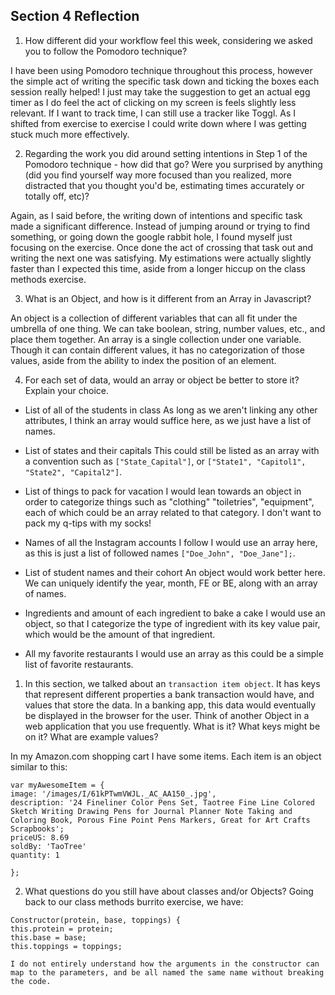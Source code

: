 ## Section 4 Reflection

1. How different did your workflow feel this week, considering we asked you to follow the Pomodoro technique?

  I have been using Pomodoro technique throughout this process, however the simple act of writing the specific task down and ticking the boxes each session really helped! I just may take the suggestion to get an actual egg timer as I do feel the act of clicking on my screen is feels slightly less relevant. If I want to track time, I can still use a tracker like Toggl. As I shifted from exercise to exercise I could write down where I was getting stuck much more effectively.

2. Regarding the work you did around setting intentions in Step 1 of the Pomodoro technique - how did that go? Were you surprised by anything (did you find yourself way more focused than you realized, more distracted that you thought you'd be, estimating times accurately or totally off, etc)?

  Again, as I said before, the writing down of intentions and specific task made a significant difference. Instead of jumping around or trying to find something, or going down the google rabbit hole, I found myself just focusing on the exercise. Once done the act of crossing that task out and writing the next one was satisfying. My estimations were actually slightly faster than I expected this time, aside from a longer hiccup on the class methods exercise.

3. What is an Object, and how is it different from an Array in Javascript?

  An object is a collection of different variables that can all fit under the umbrella of one thing. We can take boolean, string, number values, etc., and place them together. An array is a single collection under one variable. Though it can contain different values, it has no categorization of those values, aside from the ability to index the position of an element.  

4. For each set of data, would an array or object be better to store it? Explain your choice.
- List of all of the students in class
  As long as we aren't linking any other attributes, I think an array would suffice here, as we just have a list of names.

- List of states and their capitals
  This could still be listed as an array with a convention such as ``["State_Capital"]``, or ``["State1", "Capitol1", "State2", "Capital2"]``.  

- List of things to pack for vacation
  I would lean towards an object in order to categorize things such as "clothing" "toiletries", "equipment", each of which could be an array related to that category. I don't want to pack my q-tips with my socks!

- Names of all the Instagram accounts I follow
  I would use an array here, as this is just a list of followed names `["Doe_John", "Doe_Jane"];`.

- List of student names and their cohort
  An object would work better here. We can uniquely identify the year, month, FE or BE, along with an array of names.

- Ingredients and amount of each ingredient to bake a cake
  I would use an object, so that I categorize the type of ingredient with its key value pair, which would be the amount of that ingredient.

- All my favorite restaurants
  I would use an array as this could be a simple list of favorite restaurants.

1. In this section, we talked about an `transaction item object`. It has keys that represent different properties a bank transaction would have, and values that store the data. In a banking app, this data would eventually be displayed in the browser for the user. Think of another Object in a web application that you use frequently. What is it? What keys might be on it? What are example values?

  In my Amazon.com shopping cart I have some items. Each item is an object similar to this:

  ```
  var myAwesomeItem = {
  image: '/images/I/61kPTwmVWJL._AC_AA150_.jpg',
  description: '24 Fineliner Color Pens Set, Taotree Fine Line Colored Sketch Writing Drawing Pens for Journal Planner Note Taking and Coloring Book, Porous Fine Point Pens Markers, Great for Art Crafts Scrapbooks';
  priceUS: 8.69
  soldBy: 'TaoTree'
  quantity: 1

  };
  ```

2. What questions do you still have about classes and/or Objects?
  Going back to our class methods burrito exercise, we have:

  ```
  Constructor(protein, base, toppings) {
  this.protein = protein;
  this.base = base;
  this.toppings = toppings;
  ```

    I do not entirely understand how the arguments in the constructor can map to the parameters, and be all named the same name without breaking the code.
